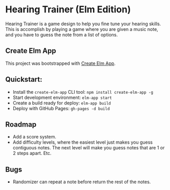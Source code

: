 # Hearing Trainer (Elm Edition)
Hearing Trainer is a game design to help you fine tune your hearing skills. This is accomplish by playing a game where you are given a music note, and you have to guess the note from a list of options.

## Create Elm App
This project was bootstrapped with [Create Elm App](https://github.com/halfzebra/create-elm-app).

## Quickstart:
- Install the `create-elm-app` CLI tool: `npm install create-elm-app -g`
- Start development environment:  `elm-app start`
- Create a build ready for deploy: `elm-app build`
- Deploy with GitHub Pages: `gh-pages -d build`

## Roadmap
- Add a score system.
- Add difficulty levels, where the easiest level just makes you guess contiguous notes. The next level will make you guess notes that are 1 or 2 steps apart. Etc.

## Bugs
- Randomizer can repeat a note before return the rest of the notes.
